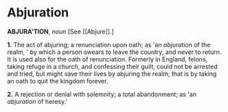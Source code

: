 # Abjuration

**ABJURA'TION**, _noun_ \[See [[Abjure]].\]

**1.** The act of abjuring; a renunciation upon oath; as 'an _abjuration_ of the realm, ' by which a person swears to leave the country, and never to return. It is used also for the oath of renunciation. Formerly in England, felons, taking refuge in a church, and confessing their guilt, could not be arrested and tried, but might save their lives by abjuring the realm; that is by taking an oath to quit the kingdom forever.

**2.** A rejection or denial with solemnity; a total abandonment; as 'an _abjuration_ of heresy.'